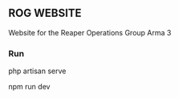 ## ROG WEBSITE
 <p>Website for the Reaper Operations Group Arma 3</p>

<h3>Run</h3>
<p>php artisan serve</p>
<p>npm run dev</p>
